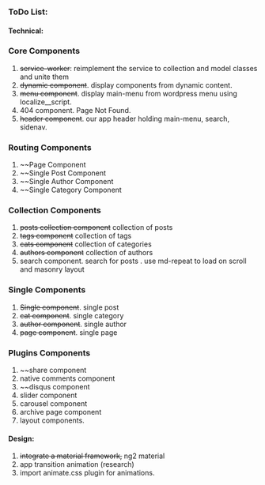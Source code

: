 ### ToDo List:

#### Technical:

### Core Components
  1. ~~service-worker~~: reimplement the service to collection and model classes and unite them  
  2. ~~dynamic component~~. display components from dynamic content.
  3. ~~menu component~~. display main-menu from wordpress menu using localize__script.
  4. 404 component. Page Not Found.
  5. ~~header component~~. our app header holding main-menu, search, sidenav.
  
### Routing Components
  1. ~~Page Component
  2. ~~Single Post Component
  3. ~~Single Author Component
  4. ~~Single Category Component
  
### Collection Components
  1. ~~posts collection component~~ collection of posts 
  2. ~~tags component~~ collection of tags 
  3. ~~cats component~~ collection of categories 
  4. ~~authors component~~ collection of authors
  5. search component. search for posts
   . use md-repeat to load on scroll and masonry layout

### Single Components
  1. ~~Single component~~. single post
  2. ~~cat component~~. single category
  3. ~~author component~~. single author
  4. ~~page component~~. single page

### Plugins Components
  1. ~~share component
  2. native comments component
  3. ~~disqus component
  4. slider component
  5. carousel component
  6. archive page component
  7. layout components.
  

#### Design:

  1. ~~integrate a material framework,~~ ng2 material
  2. app transition animation (research)
  3. import animate.css plugin for animations.